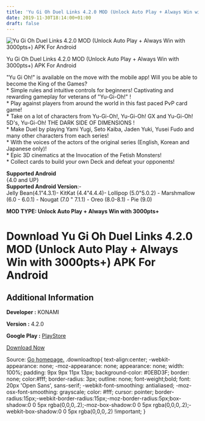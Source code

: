 ```yaml
---
title: 'Yu Gi Oh Duel Links 4.2.0 MOD (Unlock Auto Play + Always Win with 3000pts+) APK For Android'
date: 2019-11-30T18:14:00+01:00
draft: false
---
```


![Yu Gi Oh Duel Links 4.2.0 MOD (Unlock Auto Play + Always Win with 3000pts+) APK For Android](https://i0.wp.com/apkhome.net/wp-content/uploads/2019/11/Yu-Gi-Oh-Duel-Links.png "Yu Gi Oh Duel Links 4.2.0 MOD (Unlock Auto Play + Always Win with 3000pts+) APK For Android")

  

Yu Gi Oh Duel Links 4.2.0 MOD (Unlock Auto Play + Always Win with 3000pts+) APK For Android

"Yu Gi Oh!" is available on the move with the mobile app! Will you be able to become the King of the Games?  
\* Simple rules and intuitive controls for beginners! Captivating and rewarding gameplay for veterans of "Yu-Gi-Oh!" !  
\* Play against players from around the world in this fast paced PvP card game!  
\* Take on a lot of characters from Yu-Gi-Oh!, Yu-Gi-Oh! GX and Yu-Gi-Oh! 5D's, Yu-Gi-Oh! THE DARK SIDE OF DIMENSIONS !  
\* Make Duel by playing Yami Yugi, Seto Kaiba, Jaden Yuki, Yusei Fudo and many other characters from each series!  
\* With the voices of the actors of the original series (English, Korean and Japanese only)!  
\* Epic 3D cinematics at the Invocation of the Fetish Monsters!  
\* Collect cards to build your own Deck and defeat your opponents!

**Supported Android**  
{4.0 and UP}  
**Supported Android Version**:-  
Jelly Bean(4.1"4.3.1)- KitKat (4.4"4.4.4)- Lollipop (5.0"5.0.2) - Marshmallow (6.0 - 6.0.1) - Nougat (7.0 " 7.1.1) - Oreo (8.0-8.1) - Pie (9.0)

**MOD TYPE: Unlock Auto Play + Always Win with 3000pts+**

Download Yu Gi Oh Duel Links 4.2.0 MOD (Unlock Auto Play + Always Win with 3000pts+) APK For Android
====================================================================================================

Additional Information
----------------------

**Developer :** KONAMI

**Version :** 4.2.0

**Google Play :** [PlayStore](https://play.google.com/store/apps/details?id=jp.konami.duellinks)

  

[Download Now](https://store4app.co/post/yu-gi-oh-duel-links-4-2-0-mod-unlock-auto-play-always-win-with-3000pts-apk-for-android_1575133984)

  
Source: [Go homepage.](https://store4app.co/post/yu-gi-oh-duel-links-4-2-0-mod-unlock-auto-play-always-win-with-3000pts-apk-for-android_1575133984) .downloadtop{ text-align:center; -webkit-appearance: none; -moz-appearance: none; appearance: none; width: 100%; padding: 9px 9px 11px 13px; background-color: #0EBD3F; border: none; color:#fff; border-radius: 3px; outline: none; font-weight;bold; font: 20px 'Open Sans', sans-serif; -webkit-font-smoothing: antialiased; -moz-osx-font-smoothing: grayscale; color: #fff; cursor: pointer; border-radius:15px;-webkit-border-radius:15px;-moz-border-radius:5px;box-shadow:0 0 5px rgba(0,0,0,.2);-moz-box-shadow:0 0 5px rgba(0,0,0,.2);-webkit-box-shadow:0 0 5px rgba(0,0,0,.2) !important; }